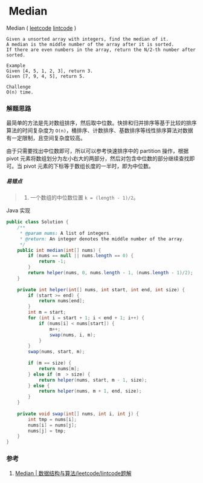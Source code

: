 #  Median

 Median  ( [leetcode]()  [lintcode](http://www.lintcode.com/en/problem/median/) )

```
Given a unsorted array with integers, find the median of it.
A median is the middle number of the array after it is sorted.
If there are even numbers in the array, return the N/2-th number after sorted.

Example
Given [4, 5, 1, 2, 3], return 3.
Given [7, 9, 4, 5], return 5.

Challenge 
O(n) time.
```

### 解题思路

最简单的方法是先对数组排序，然后取中位数。快排和归并排序等基于比较的排序算法的时间复杂度为 `O(n)`，桶排序、计数排序、基数排序等线性排序算法对数据有一定限制，且空间复杂度较高。

由于只需要找出中位数即可，所以可以参考快速排序中的 partition 操作，根据 pivot 元素将数组划分为左小右大的两部分，然后对包含中位数的部分继续查找即可。当 pivot 元素的下标等于数组长度的一半时，即为中位数。

##### 易错点

> 1. 一个数组的中位数位置 `k = (length - 1)/2`。

Java 实现

```java
public class Solution {
    /**
     * @param nums: A list of integers.
     * @return: An integer denotes the middle number of the array.
     */
    public int median(int[] nums) {
        if (nums == null || nums.length == 0) {
            return -1;
        }
        return helper(nums, 0, nums.length - 1, (nums.length - 1)/2);
    }
    
    private int helper(int[] nums, int start, int end, int size) {
        if (start >= end) {
            return nums[end];
        }
        int m = start;
        for (int i = start + 1; i < end + 1; i++) {
            if (nums[i] < nums[start]) {
                m++;
                swap(nums, i, m);
            }
        }
        swap(nums, start, m);
        
        if (m == size) {
            return nums[m];
        } else if (m  > size) {
            return helper(nums, start, m - 1, size);
        } else {
            return helper(nums, m + 1, end, size);
        }
    }
    
    private void swap(int[] nums, int i, int j) {
        int tmp = nums[i];
        nums[i] = nums[j];
        nums[j] = tmp;
    }
}

```



### 参考

1. [Median | 数据结构与算法/leetcode/lintcode题解](https://algorithm.yuanbin.me/zh-hans/integer_array/median.html)